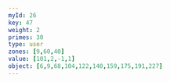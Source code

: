 ```yaml
---
myId: 26
key: 47
weight: 2
primes: 30
type: user
zones: [9,60,40]
value: [101,2,-1,1]
object: [6,9,68,104,122,140,159,175,191,227]
---
```

